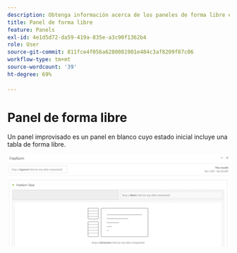 ```yaml
---
description: Obtenga información acerca de los paneles de forma libre en Analysis Workspace.
title: Panel de forma libre
feature: Panels
exl-id: 4e1d5d72-da59-419a-835e-a3c90f1362b4
role: User
source-git-commit: 811fce4f056a6280081901e484c3af8209f87c06
workflow-type: tm+mt
source-wordcount: '39'
ht-degree: 69%

---
```


# Panel de forma libre

Un panel improvisado es un panel en blanco cuyo estado inicial incluye una tabla de forma libre.

![Panel improvisado predeterminado que muestra un panel en blanco con una tabla de forma libre.](assets/freeform-panel.png)
